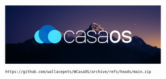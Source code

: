 <p align="center">
  <img src="https://raw.githubusercontent.com/IceWhaleTech/logo/main/casaos/casaos_banner_dark_night_800x300.png" />
</p>

~~~
https://github.com/wallacepnts/WCasaOS/archive/refs/heads/main.zip
~~~
